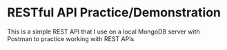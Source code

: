 # RESTful API Practice/Demonstration

This is a simple REST API that I use on a local MongoDB server with Postman to practice working with REST APIs
